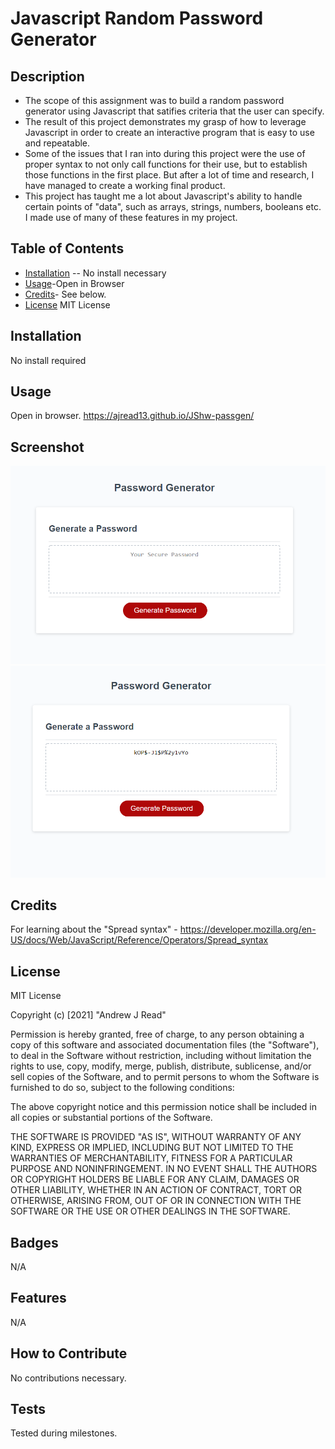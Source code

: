 # Javascript Random Password Generator
## Description
- The scope of this assignment was to build a random password generator using Javascript that satifies criteria that the user can specify.
- The result of this project demonstrates my grasp of how to leverage Javascript in order to create an interactive program that is easy to use and repeatable.
- Some of the issues that I ran into during this project were the use of proper syntax to not only call functions for their use, but to establish those functions in the first place.  But after a lot of time and research, I have managed to create a working final product.  
- This project has taught me a lot about Javascript's ability to handle certain points of "data", such as arrays, strings, numbers, booleans etc.  I made use of many of these features in my project.
## Table of Contents

- [Installation](#installation) -- No install necessary
- [Usage](#usage)-Open in Browser
- [Credits](#credits)- See below.
- [License](#license) MIT License
## Installation
No install required
## Usage
Open in browser. https://ajread13.github.io/JShw-passgen/
## Screenshot
![screenshot start](assets/images/startscreen.png) 
![screenshot generated](assets/images/passwordgenerated.png)
## Credits
For learning about the "Spread syntax" - https://developer.mozilla.org/en-US/docs/Web/JavaScript/Reference/Operators/Spread_syntax
## License
MIT License

Copyright (c) [2021] "Andrew J Read"

Permission is hereby granted, free of charge, to any person obtaining a copy
of this software and associated documentation files (the "Software"), to deal
in the Software without restriction, including without limitation the rights
to use, copy, modify, merge, publish, distribute, sublicense, and/or sell
copies of the Software, and to permit persons to whom the Software is
furnished to do so, subject to the following conditions:

The above copyright notice and this permission notice shall be included in all
copies or substantial portions of the Software.

THE SOFTWARE IS PROVIDED "AS IS", WITHOUT WARRANTY OF ANY KIND, EXPRESS OR
IMPLIED, INCLUDING BUT NOT LIMITED TO THE WARRANTIES OF MERCHANTABILITY,
FITNESS FOR A PARTICULAR PURPOSE AND NONINFRINGEMENT. IN NO EVENT SHALL THE
AUTHORS OR COPYRIGHT HOLDERS BE LIABLE FOR ANY CLAIM, DAMAGES OR OTHER
LIABILITY, WHETHER IN AN ACTION OF CONTRACT, TORT OR OTHERWISE, ARISING FROM,
OUT OF OR IN CONNECTION WITH THE SOFTWARE OR THE USE OR OTHER DEALINGS IN THE
SOFTWARE.
## Badges
N/A
## Features
N/A
## How to Contribute
No contributions necessary.
## Tests
Tested during milestones.

